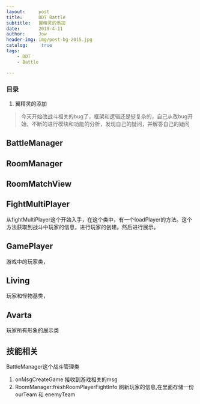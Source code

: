 ```yaml
---
layout:     post
title:      DDT Battle
subtitle:   翼精灵的添加
date:       2019-4-11
author:     Jow
header-img: img/post-bg-2015.jpg
catalog: 	 true 
tags:
    - DDT
    - Battle

---
```


### 目录
1. 翼精灵的添加

> 今天开始改战斗相关的bug了，框架和逻辑还是挺复杂的，自己从改bug开始，不断的进行模块和功能的分析，发现自己的疑问，并解答自己的疑问

## BattleManager

## RoomManager

## RoomMatchView


## FightMultiPlayer
从fightMultiPlayer这个开始入手，在这个类中，有一个loadPlayer的方法。这个方法获取到战斗中玩家的信息，进行玩家的创建。然后进行展示。

## GamePlayer
游戏中的玩家类，

## Living
玩家和怪物基类，

## Avarta
玩家所有形象的展示类


## 技能相关
BattleManager这个战斗管理类
1. onMsgCreateGame 接收到游戏相关的msg
2. RoomManager:freshRoomPlayerFightInfo   刷新玩家的信息,在里面存储一份 ourTeam 和 enemyTeam 